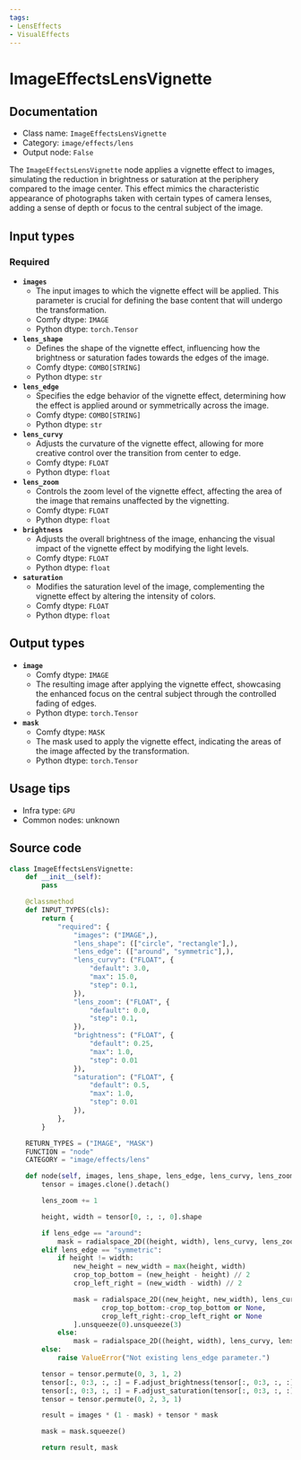 ```yaml
---
tags:
- LensEffects
- VisualEffects
---
```


# ImageEffectsLensVignette
## Documentation
- Class name: `ImageEffectsLensVignette`
- Category: `image/effects/lens`
- Output node: `False`

The `ImageEffectsLensVignette` node applies a vignette effect to images, simulating the reduction in brightness or saturation at the periphery compared to the image center. This effect mimics the characteristic appearance of photographs taken with certain types of camera lenses, adding a sense of depth or focus to the central subject of the image.
## Input types
### Required
- **`images`**
    - The input images to which the vignette effect will be applied. This parameter is crucial for defining the base content that will undergo the transformation.
    - Comfy dtype: `IMAGE`
    - Python dtype: `torch.Tensor`
- **`lens_shape`**
    - Defines the shape of the vignette effect, influencing how the brightness or saturation fades towards the edges of the image.
    - Comfy dtype: `COMBO[STRING]`
    - Python dtype: `str`
- **`lens_edge`**
    - Specifies the edge behavior of the vignette effect, determining how the effect is applied around or symmetrically across the image.
    - Comfy dtype: `COMBO[STRING]`
    - Python dtype: `str`
- **`lens_curvy`**
    - Adjusts the curvature of the vignette effect, allowing for more creative control over the transition from center to edge.
    - Comfy dtype: `FLOAT`
    - Python dtype: `float`
- **`lens_zoom`**
    - Controls the zoom level of the vignette effect, affecting the area of the image that remains unaffected by the vignetting.
    - Comfy dtype: `FLOAT`
    - Python dtype: `float`
- **`brightness`**
    - Adjusts the overall brightness of the image, enhancing the visual impact of the vignette effect by modifying the light levels.
    - Comfy dtype: `FLOAT`
    - Python dtype: `float`
- **`saturation`**
    - Modifies the saturation level of the image, complementing the vignette effect by altering the intensity of colors.
    - Comfy dtype: `FLOAT`
    - Python dtype: `float`
## Output types
- **`image`**
    - Comfy dtype: `IMAGE`
    - The resulting image after applying the vignette effect, showcasing the enhanced focus on the central subject through the controlled fading of edges.
    - Python dtype: `torch.Tensor`
- **`mask`**
    - Comfy dtype: `MASK`
    - The mask used to apply the vignette effect, indicating the areas of the image affected by the transformation.
    - Python dtype: `torch.Tensor`
## Usage tips
- Infra type: `GPU`
- Common nodes: unknown


## Source code
```python
class ImageEffectsLensVignette:
    def __init__(self):
        pass

    @classmethod
    def INPUT_TYPES(cls):
        return {
            "required": {
                "images": ("IMAGE",),
                "lens_shape": (["circle", "rectangle"],),
                "lens_edge": (["around", "symmetric"],),
                "lens_curvy": ("FLOAT", {
                    "default": 3.0,
                    "max": 15.0,
                    "step": 0.1,
                }),
                "lens_zoom": ("FLOAT", {
                    "default": 0.0,
                    "step": 0.1,
                }),
                "brightness": ("FLOAT", {
                    "default": 0.25,
                    "max": 1.0,
                    "step": 0.01
                }),
                "saturation": ("FLOAT", {
                    "default": 0.5,
                    "max": 1.0,
                    "step": 0.01
                }),
            },
        }

    RETURN_TYPES = ("IMAGE", "MASK")
    FUNCTION = "node"
    CATEGORY = "image/effects/lens"

    def node(self, images, lens_shape, lens_edge, lens_curvy, lens_zoom, brightness, saturation):
        tensor = images.clone().detach()

        lens_zoom += 1

        height, width = tensor[0, :, :, 0].shape

        if lens_edge == "around":
            mask = radialspace_2D((height, width), lens_curvy, lens_zoom, lens_shape).unsqueeze(0).unsqueeze(3)
        elif lens_edge == "symmetric":
            if height != width:
                new_height = new_width = max(height, width)
                crop_top_bottom = (new_height - height) // 2
                crop_left_right = (new_width - width) // 2

                mask = radialspace_2D((new_height, new_width), lens_curvy, lens_zoom, lens_shape)[
                       crop_top_bottom:-crop_top_bottom or None,
                       crop_left_right:-crop_left_right or None
                ].unsqueeze(0).unsqueeze(3)
            else:
                mask = radialspace_2D((height, width), lens_curvy, lens_zoom, lens_shape).unsqueeze(0).unsqueeze(3)
        else:
            raise ValueError("Not existing lens_edge parameter.")

        tensor = tensor.permute(0, 3, 1, 2)
        tensor[:, 0:3, :, :] = F.adjust_brightness(tensor[:, 0:3, :, :], brightness)
        tensor[:, 0:3, :, :] = F.adjust_saturation(tensor[:, 0:3, :, :], saturation)
        tensor = tensor.permute(0, 2, 3, 1)

        result = images * (1 - mask) + tensor * mask

        mask = mask.squeeze()

        return result, mask

```

